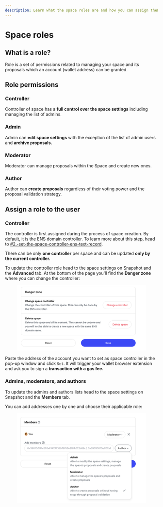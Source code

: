 ```yaml
---
description: Learn what the space roles are and how you can assign them to users.
---
```


# Space roles

## What is a role?

Role is a set of permissions related to managing your space and its proposals which an account (wallet address) can be granted.

## Role permissions

### Controller

Controller of space has a **full control over the space settings** including managing the list of admins.

### Admin

Admin can **edit space settings** with the exception of the list of admin users and **archive proposals.**

### Moderator

Moderator can manage proposals within the Space and create new ones.

### Author

Author can **create proposals** regardless of their voting power and the proposal validation strategy.

## Assign a role to the user

### Controller

The controller is first assigned during the process of space creation. By default, it is the ENS domain controller. To learn more about this step, head to [#2.-set-the-space-controller-ens-text-record](create/#2.-set-the-space-controller-ens-text-record "mention").

There can be only **one controller** per space and can be updated **only by the current controller.**

To update the controller role head to the space settings on Snapshot and the **Advanced** tab. At the bottom of the page you'll find the **Danger zone** where you can change the controller:

<figure><img src="../../.gitbook/assets/image (1) (2).png" alt=""><figcaption></figcaption></figure>

Paste the address of the account you want to set as space controller in the pop-up window and click `Set`. It will trigger your wallet browser extension and ask you to sign a **transaction with a gas fee.**&#x20;

### **Admins, moderators, and authors**

To update the admins and authors lists head to the space settings on Snapshot and the **Members** tab.

You can add addresses one by one and choose their applicable role:

<figure><img src="../../.gitbook/assets/image (141).png" alt=""><figcaption></figcaption></figure>

